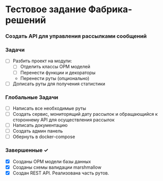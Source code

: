 # Тестовое задание Фабрика-решений
### Создать API для управления рассылками сообщений

### Задачи
- [ ] Разбить проект на модули:
  - [ ] Отделить классы ОРМ моделей
  - [ ] Перенести функции и декораторы
  - Перенести руты (опционально)
- [ ] Дописать руты для получения статистики

### Глобальные Задачи
- [ ] Написать все необходимые руты
- [ ] Создать сервис, мониторящий дату рассылок и обращающийся к стороннему API для осуществления рассылок
- [ ] Написать документацию
- [ ] Создать админ панель
- [ ] Обернуть в docker-compose

### Завершенные ✓
- [x] Созданы ОРМ модели базы данных
- [x] Созданы схемы валидации marshmallow
- [x] Создан REST API. Реализована часть рутов.